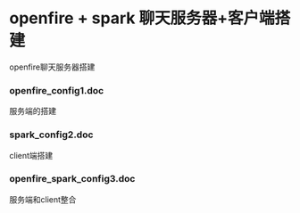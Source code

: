 # openfire + spark 聊天服务器+客户端搭建
openfire聊天服务器搭建

### openfire_config1.doc
服务端的搭建

### spark_config2.doc
client端搭建

### openfire_spark_config3.doc
服务端和client整合